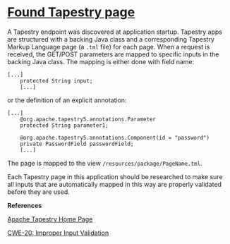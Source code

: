# [Found Tapestry page](https://find-sec-bugs.github.io/bugs.htm#TAPESTRY_ENDPOINT)

A Tapestry endpoint was discovered at application startup. Tapestry apps are structured with a backing Java class and a corresponding
Tapestry Markup Language page (a `.tml` file) for each page. When a request is received, the GET/POST parameters are mapped to specific
inputs in the backing Java class. The mapping is either done with field name:

    [...]
        protected String input;
        [...]

or the definition of an explicit annotation:

    [...]
        @org.apache.tapestry5.annotations.Parameter
        protected String parameter1;

        @org.apache.tapestry5.annotations.Component(id = "password")
        private PasswordField passwordField;
        [...]

The page is mapped to the view `/resources/package/PageName.tml`.

Each Tapestry page in this application should be researched to make sure all inputs that are automatically
mapped in this way are properly validated before they are used.

**References**  

[Apache Tapestry Home Page](https://tapestry.apache.org/)  

[CWE-20: Improper Input Validation](https://cwe.mitre.org/data/definitions/20.html)